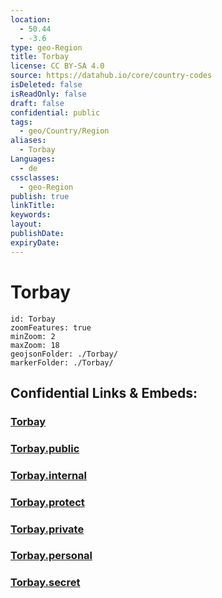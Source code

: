 ```yaml
---
location:
  - 50.44
  - -3.6
type: geo-Region
title: Torbay
license: CC BY-SA 4.0
source: https://datahub.io/core/country-codes
isDeleted: false
isReadOnly: false
draft: false
confidential: public
tags:
  - geo/Country/Region
aliases:
  - Torbay
Languages:
  - de
cssclasses:
  - geo-Region
publish: true
linkTitle:
keywords:
layout:
publishDate:
expiryDate:
---
```


# Torbay

```leaflet
id: Torbay
zoomFeatures: true 
minZoom: 2 
maxZoom: 18
geojsonFolder: ./Torbay/
markerFolder: ./Torbay/
```


## Confidential Links & Embeds: 

### [Torbay](/_Standards/Earth/Continent/Europe/Europe~North/UK/England/Regions~England/South_West_England/Torbay.md) 

### [Torbay.public](/_public/Earth/Continent/Europe/Europe~North/UK/England/Regions~England/South_West_England/Torbay.public.md) 

### [Torbay.internal](/_internal/Earth/Continent/Europe/Europe~North/UK/England/Regions~England/South_West_England/Torbay.internal.md) 

### [Torbay.protect](/_protect/Earth/Continent/Europe/Europe~North/UK/England/Regions~England/South_West_England/Torbay.protect.md) 

### [Torbay.private](/_private/Earth/Continent/Europe/Europe~North/UK/England/Regions~England/South_West_England/Torbay.private.md) 

### [Torbay.personal](/_personal/Earth/Continent/Europe/Europe~North/UK/England/Regions~England/South_West_England/Torbay.personal.md) 

### [Torbay.secret](/_secret/Earth/Continent/Europe/Europe~North/UK/England/Regions~England/South_West_England/Torbay.secret.md)

